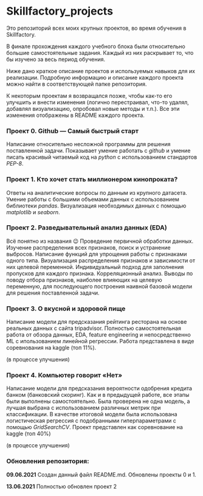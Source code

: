 # Skillfactory_projects
Это репозиторий всех моих крупных проектов, во время обучения в Skillfactory.

В финале прохождения каждого учебного блока были относительно большие самостоятельные задания. Каждый из них раскрывает то, что бы изучено за весь период обучения. 

Ниже дано краткое описание проектов и используемых навыков для их реализации. Подробную информацию и описание каждого проекта можно найти в соответствующей папке репозитория.

К некоторым проектам я возвращался позже, чтобы как-то его улучшить и внести изменения (логично перестраивал, что-то удалял, добавлял визуализацию, опробовал новые методы и т.п.). 
Все эти изменения отображены в README каждого проекта.

### **Проект 0. Github — Самый быстрый старт** 
Написание относительно несложной программы для решения поставленной задачи.
Показывает умение работать с *github* и умение писать красивый читаемый код на *python* с использованием стандартов *PEP-8*.

### **Проект 1. Кто хочет стать миллионером кинопроката?** 
Ответы на аналитические вопросы по данным из крупного датасета.
Умение работы с большими объемами данных с использованием библиотеки *pandas*. Визуализация необходимых данных с помощью *matplotlib* и *seaborn*.

### **Проект 2. Разведывательный анализ данных (EDA)**
Всё понятно из названия 😉 Проведение первичной обработки данных. Изучение распределения всех признаков, поиск и устранение выбросов. Написание функций для упрощения работы с признаками одного типа. Визуализация распределения признаков и зависимости от них целевой переменной. Индивидуальный подход для заполнения пропусков для каждого признака.  Корреляционный анализ. Выводы по поводу отбора признаков, наиболее влияющих на целевую переменную, для последующего построения наивной базовой модели для решения поставленной задачи.

### **Проект 3. О вкусной и здоровой пище**
Написание модели для предсказания рейтинга ресторана на основе реальных данных с сайта tripadvisor. Полностью самостоятельная работа от обзора данных, EDA, feature engineering и непосредственно ML с ипользованием линейной регрессии. 
Работа представлена в виде соревнования на kaggle (топ 11%).

(в процессе улучшения)
### **Проект 4. Компьютер говорит «Нет»**
Написание модели для предсказания вероятности одобрения кредита банком (банковский скоринг). Как и в предыдущей работе, все этапы были выполнены самостоятельно.
Была проверена не одна модель, а лучшая выбрана с использованием различных метрик при классификации.
В качестве итоговой модели была использована логистическая регрессия с подобранными гиперпараметрами с помощью *GridSearchCV*. Проект представлен как соревнование на kaggle (топ 40%)

(в процессе улучшения)
### Обновления репозитория:

**09.06.2021**  Создан данный файл README.md. Обновлены проекты 0 и 1. 

**13.06.2021** Полностью обновлен проект 2

